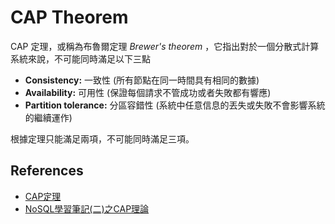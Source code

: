 CAP Theorem
===========

CAP 定理，或稱為布魯爾定理 *Brewer's theorem* ，它指出對於一個分散式計算系統來說，不可能同時滿足以下三點

* **Consistency:** 一致性 (所有節點在同一時間具有相同的數據)
* **Availability:** 可用性 (保證每個請求不管成功或者失敗都有響應)
* **Partition tolerance:** 分區容錯性 (系統中任意信息的丟失或失敗不會影響系統的繼續運作)

根據定理只能滿足兩項，不可能同時滿足三項。

References
----------

* [CAP定理](https://zh.wikipedia.org/wiki/CAP%E5%AE%9A%E7%90%86)
* [NoSQL學習筆記(二)之CAP理論](http://myblog-maurice.blogspot.tw/2012/08/nosqlcap.html)
